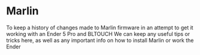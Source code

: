 # Marlin
To keep a history of changes made to Marlin firmware in an attempt to get it working with an Ender 5 Pro and BLTOUCH
We can keep any useful tips or tricks here, as well as any important info on how to install Marlin or work the Ender
